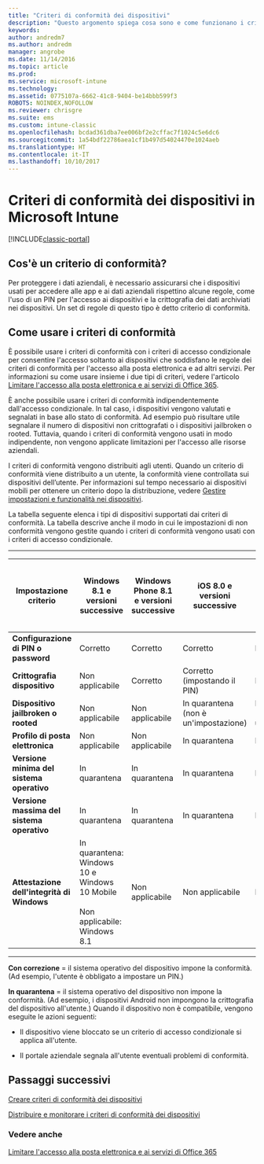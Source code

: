 ```yaml
---
title: "Criteri di conformità dei dispositivi"
description: "Questo argomento spiega cosa sono e come funzionano i criteri di conformità del dispositivo."
keywords: 
author: andredm7
ms.author: andredm
manager: angrobe
ms.date: 11/14/2016
ms.topic: article
ms.prod: 
ms.service: microsoft-intune
ms.technology: 
ms.assetid: 0775107a-6662-41c8-9404-be14bbb599f3
ROBOTS: NOINDEX,NOFOLLOW
ms.reviewer: chrisgre
ms.suite: ems
ms.custom: intune-classic
ms.openlocfilehash: bcdad361dba7ee006bf2e2cffac7f1024c5e6dc6
ms.sourcegitcommit: 1a54bdf22786aea1cf1b497d54024470e1024aeb
ms.translationtype: HT
ms.contentlocale: it-IT
ms.lasthandoff: 10/10/2017
---
```

# <a name="device-compliance-policies-in-microsoft-intune"></a>Criteri di conformità dei dispositivi in Microsoft Intune

[!INCLUDE[classic-portal](../includes/classic-portal.md)]

## <a name="what-is-a-compliance-policy"></a>Cos'è un criterio di conformità?
Per proteggere i dati aziendali, è necessario assicurarsi che i dispositivi usati per accedere alle app e ai dati aziendali rispettino alcune regole, come l'uso di un PIN per l'accesso ai dispositivi e la crittografia dei dati archiviati nei dispositivi. Un set di regole di questo tipo è detto criterio di conformità.

## <a name="how-should-i-use-compliance-policies"></a>Come usare i criteri di conformità
È possibile usare i criteri di conformità con i criteri di accesso condizionale per consentire l'accesso soltanto ai dispositivi che soddisfano le regole dei criteri di conformità per l'accesso alla posta elettronica e ad altri servizi. Per informazioni su come usare insieme i due tipi di criteri, vedere l'articolo [Limitare l'accesso alla posta elettronica e ai servizi di Office 365](restrict-access-to-email-and-o365-services-with-microsoft-intune.md).

È anche possibile usare i criteri di conformità indipendentemente dall'accesso condizionale. In tal caso, i dispositivi vengono valutati e segnalati in base allo stato di conformità. Ad esempio può risultare utile segnalare il numero di dispositivi non crittografati o i dispositivi jailbroken o rooted. Tuttavia, quando i criteri di conformità vengono usati in modo indipendente, non vengono applicate limitazioni per l'accesso alle risorse aziendali.

I criteri di conformità vengono distribuiti agli utenti. Quando un criterio di conformità viene distribuito a un utente, la conformità viene controllata sui dispositivi dell’utente.
Per informazioni sul tempo necessario ai dispositivi mobili per ottenere un criterio dopo la distribuzione, vedere [Gestire impostazioni e funzionalità nei dispositivi](/intune-classic/deploy-use/manage-settings-and-features-on-your-devices-with-microsoft-intune-policies#frequently-asked-questions-about-intune-policies).

La tabella seguente elenca i tipi di dispositivi supportati dai criteri di conformità. La tabella descrive anche il modo in cui le impostazioni di non conformità vengono gestite quando i criteri di conformità vengono usati con i criteri di accesso condizionale.

-----------------------------

|Impostazione criterio| Windows 8.1 e versioni successive| Windows Phone 8.1 e versioni successive| iOS 8.0 e versioni successive|Android 4.0 e versioni successive<br/>Samsung KNOX Standard 4.0 e versioni successive|
|-----|----|----|----|----|
|**Configurazione di PIN o password** |Corretto|Corretto|Corretto|In quarantena|
|**Crittografia dispositivo**|Non applicabile|Corretto|Corretto (impostando il PIN)|In quarantena|
|**Dispositivo jailbroken o rooted**|Non applicabile|Non applicabile|In quarantena (non è un'impostazione)|In quarantena (non è un'impostazione)|
|**Profilo di posta elettronica**|Non applicabile|Non applicabile|In quarantena|Non applicabile|
|**Versione minima del sistema operativo**|In quarantena|In quarantena|In quarantena|In quarantena|
|**Versione massima del sistema operativo**|In quarantena|In quarantena|In quarantena|In quarantena|
|**Attestazione dell'integrità di Windows**|In quarantena: Windows 10 e Windows 10 Mobile<br /><br />Non applicabile: Windows 8.1|Non applicabile|Non applicabile|Non applicabile|

------------------------------

**Con correzione** = il sistema operativo del dispositivo impone la conformità. (Ad esempio, l'utente è obbligato a impostare un PIN.)

**In quarantena** = il sistema operativo del dispositivo non impone la conformità. (Ad esempio, i dispositivi Android non impongono la crittografia del dispositivo all'utente.) Quando il dispositivo non è compatibile, vengono eseguite le azioni seguenti:

-   Il dispositivo viene bloccato se un criterio di accesso condizionale si applica all'utente.

-   Il portale aziendale segnala all'utente eventuali problemi di conformità.

## <a name="next-steps"></a>Passaggi successivi
[Creare criteri di conformità dei dispositivi](create-a-device-compliance-policy-in-microsoft-intune.md)

[Distribuire e monitorare i criteri di conformità dei dispositivi](deploy-and-monitor-a-device-compliance-policy-in-microsoft-intune.md)

### <a name="see-also"></a>Vedere anche
[Limitare l'accesso alla posta elettronica e ai servizi di Office 365](restrict-access-to-email-and-o365-services-with-microsoft-intune.md)
